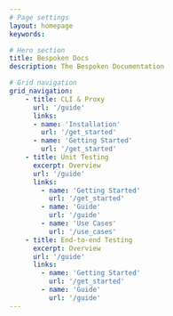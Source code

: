 ```yaml
---
# Page settings
layout: homepage
keywords:

# Hero section
title: Bespoken Docs
description: The Bespoken Documentation

# Grid navigation
grid_navigation:
    - title: CLI & Proxy
      url: '/guide'
      links:
      - name: 'Installation'
        url: '/get_started'
      - name: 'Getting Started'
        url: '/get_started'
    - title: Unit Testing
      excerpt: Overview
      url: '/guide'
      links:
        - name: 'Getting Started'
          url: '/get_started'
        - name: 'Guide'
          url: '/guide'
        - name: 'Use Cases'
          url: '/use_cases'
    - title: End-to-end Testing
      excerpt: Overview
      url: '/guide'
      links:
        - name: 'Getting Started'
          url: '/get_started'
        - name: 'Guide'
          url: '/guide'
---
```

